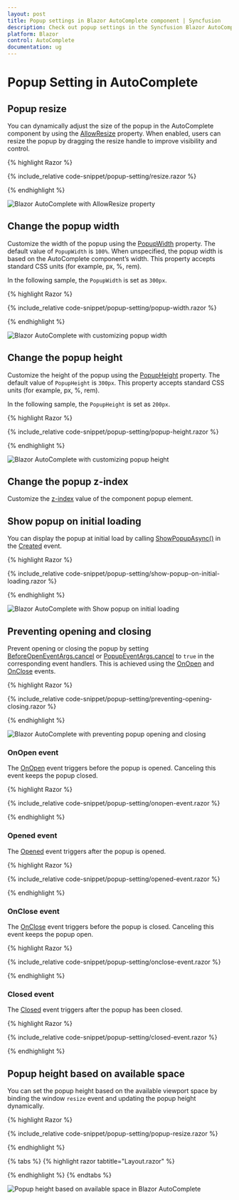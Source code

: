 ```yaml
---
layout: post
title: Popup settings in Blazor AutoComplete component | Syncfusion
description: Check out popup settings in the Syncfusion Blazor AutoComplete component, including resize, width, height, z-index, initial display, and open/close events.
platform: Blazor
control: AutoComplete
documentation: ug
---
```


# Popup Setting in AutoComplete

## Popup resize 

You can dynamically adjust the size of the popup in the AutoComplete component by using the [AllowResize](https://help.syncfusion.com/cr/blazor/Syncfusion.Blazor.DropDowns.SfAutoComplete-1.html#Syncfusion_Blazor_DropDowns_SfAutoComplete_1_AllowResize) property. When enabled, users can resize the popup by dragging the resize handle to improve visibility and control.

{% highlight Razor %}

{% include_relative code-snippet/popup-setting/resize.razor %}

{% endhighlight %} 

![Blazor AutoComplete with AllowResize property](./images/popup-setting/blazor_autocomplete_resize.gif)


## Change the popup width

Customize the width of the popup using the [PopupWidth](https://help.syncfusion.com/cr/blazor/Syncfusion.Blazor.DropDowns.SfAutoComplete-1.html#Syncfusion_Blazor_DropDowns_SfAutoComplete_1_PopupWidth) property. The default value of `PopupWidth` is `100%`. When unspecified, the popup width is based on the AutoComplete component’s width. This property accepts standard CSS units (for example, px, %, rem).

In the following sample, the `PopupWidth` is set as `300px`.

{% highlight Razor %}

{% include_relative code-snippet/popup-setting/popup-width.razor %}

{% endhighlight %}

![Blazor AutoComplete with customizing popup width](./images/popup-setting/blazor_autocomplete_popup-width.png)

## Change the popup height

Customize the height of the popup using the [PopupHeight](https://help.syncfusion.com/cr/blazor/Syncfusion.Blazor.DropDowns.SfAutoComplete-1.html#Syncfusion_Blazor_DropDowns_SfAutoComplete_1_PopupHeight) property. The default value of `PopupHeight` is `300px`. This property accepts standard CSS units (for example, px, %, rem).

In the following sample, the `PopupHeight` is set as `200px`.

{% highlight Razor %}

{% include_relative code-snippet/popup-setting/popup-height.razor %}

{% endhighlight %}

![Blazor AutoComplete with customizing popup height](./images/popup-setting/blazor_autocomplete_popup-height.png)

## Change the popup z-index

Customize the [z-index](https://help.syncfusion.com/cr/blazor/Syncfusion.Blazor.DropDowns.SfDropDownBase-1.html#Syncfusion_Blazor_DropDowns_SfDropDownBase_1_ZIndex) value of the component popup element.

## Show popup on initial loading

You can display the popup at initial load by calling [ShowPopupAsync()](https://help.syncfusion.com/cr/blazor/Syncfusion.Blazor.DropDowns.SfAutoComplete-1.html#Syncfusion_Blazor_DropDowns_SfAutoComplete_1_ShowPopupAsync) in the [Created](https://help.syncfusion.com/cr/blazor/Syncfusion.Blazor.DropDowns.AutoCompleteModel.html#Syncfusion_Blazor_DropDowns_AutoCompleteModel_Created) event.

{% highlight Razor %}

{% include_relative code-snippet/popup-setting/show-popup-on-initial-loading.razor %}

{% endhighlight %}

![Blazor AutoComplete with Show popup on initial loading](./images/popup-setting/blazor_autocomplete_popup-initial-loading.png)

## Preventing opening and closing

Prevent opening or closing the popup by setting [BeforeOpenEventArgs.cancel](https://help.syncfusion.com/cr/blazor/Syncfusion.Blazor.DropDowns.BeforeOpenEventArgs.html#Syncfusion_Blazor_DropDowns_BeforeOpenEventArgs_Cancel) or [PopupEventArgs.cancel](https://help.syncfusion.com/cr/blazor/Syncfusion.Blazor.DropDowns.PopupEventArgs.html#Syncfusion_Blazor_DropDowns_PopupEventArgs_Cancel) to `true` in the corresponding event handlers. This is achieved using the [OnOpen](https://help.syncfusion.com/cr/blazor/Syncfusion.Blazor.DropDowns.AutoCompleteEvents-2.html#Syncfusion_Blazor_DropDowns_AutoCompleteEvents_2_OnOpen) and [OnClose](https://help.syncfusion.com/cr/blazor/Syncfusion.Blazor.DropDowns.AutoCompleteEvents-2.html#Syncfusion_Blazor_DropDowns_AutoCompleteEvents_2_OnClose) events.

{% highlight Razor %}

{% include_relative code-snippet/popup-setting/preventing-opening-closing.razor %}

{% endhighlight %}

![Blazor AutoComplete with preventing popup opening and closing](./images/popup-setting/blazor_autocomplete_preventing-opening-closing.png)

### OnOpen event

The [OnOpen](https://help.syncfusion.com/cr/blazor/Syncfusion.Blazor.DropDowns.AutoCompleteEvents-2.html#Syncfusion_Blazor_DropDowns_AutoCompleteEvents_2_OnOpen) event triggers before the popup is opened. Canceling this event keeps the popup closed.

{% highlight Razor %}

{% include_relative code-snippet/popup-setting/onopen-event.razor %}

{% endhighlight %}

### Opened event

The [Opened](https://help.syncfusion.com/cr/blazor/Syncfusion.Blazor.DropDowns.AutoCompleteEvents-2.html#Syncfusion_Blazor_DropDowns_AutoCompleteEvents_2_Opened) event triggers after the popup is opened.

{% highlight Razor %}

{% include_relative code-snippet/popup-setting/opened-event.razor %}

{% endhighlight %}

### OnClose event

The [OnClose](https://help.syncfusion.com/cr/blazor/Syncfusion.Blazor.DropDowns.AutoCompleteEvents-2.html#Syncfusion_Blazor_DropDowns_AutoCompleteEvents_2_OnClose) event triggers before the popup is closed. Canceling this event keeps the popup open.

{% highlight Razor %}

{% include_relative code-snippet/popup-setting/onclose-event.razor %}

{% endhighlight %}

### Closed event

The [Closed](https://help.syncfusion.com/cr/blazor/Syncfusion.Blazor.DropDowns.AutoCompleteEvents-2.html#Syncfusion_Blazor_DropDowns_AutoCompleteEvents_2_Closed) event triggers after the popup has been closed.

{% highlight Razor %}

{% include_relative code-snippet/popup-setting/closed-event.razor %}

{% endhighlight %}

## Popup height based on available space

You can set the popup height based on the available viewport space by binding the window `resize` event and updating the popup height dynamically.

{% highlight Razor %}

{% include_relative code-snippet/popup-setting/popup-resize.razor %}

{% endhighlight %}

{% tabs %}
{% highlight razor tabtitle="Layout.razor" %}

<script>
    window.addEventListener("resize", function (e) {
        var wrapper = document.getElementById("autocomplete").parentElement;
        var popupEle = document.getElementById("autocomplete_popup");
        var topVal = wrapper.getBoundingClientRect().top;
        window.innerHeight - topVal;
        if (popupEle) {
            popupEle.style.maxHeight = (window.innerHeight - topVal - 50) + "px";
            popupEle.style.height = (window.innerHeight - topVal - 50) + "px";

        }
    })
</script>

{% endhighlight %}
{% endtabs %}

![Popup height based on available space in Blazor AutoComplete](./images/popup-setting/blazor_autocomplete_popup_resize.gif)